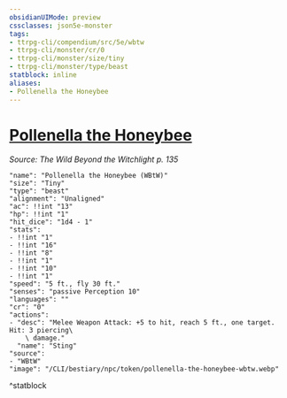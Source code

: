 ```yaml
---
obsidianUIMode: preview
cssclasses: json5e-monster
tags:
- ttrpg-cli/compendium/src/5e/wbtw
- ttrpg-cli/monster/cr/0
- ttrpg-cli/monster/size/tiny
- ttrpg-cli/monster/type/beast
statblock: inline
aliases:
- Pollenella the Honeybee
---
```

# [Pollenella the Honeybee](CLI/bestiary/npc/pollenella-the-honeybee-wbtw.md)
*Source: The Wild Beyond the Witchlight p. 135*  

```statblock
"name": "Pollenella the Honeybee (WBtW)"
"size": "Tiny"
"type": "beast"
"alignment": "Unaligned"
"ac": !!int "13"
"hp": !!int "1"
"hit_dice": "1d4 - 1"
"stats":
- !!int "1"
- !!int "16"
- !!int "8"
- !!int "1"
- !!int "10"
- !!int "1"
"speed": "5 ft., fly 30 ft."
"senses": "passive Perception 10"
"languages": ""
"cr": "0"
"actions":
- "desc": "Melee Weapon Attack: +5 to hit, reach 5 ft., one target. Hit: 3 piercing\
    \ damage."
  "name": "Sting"
"source":
- "WBtW"
"image": "/CLI/bestiary/npc/token/pollenella-the-honeybee-wbtw.webp"
```
^statblock